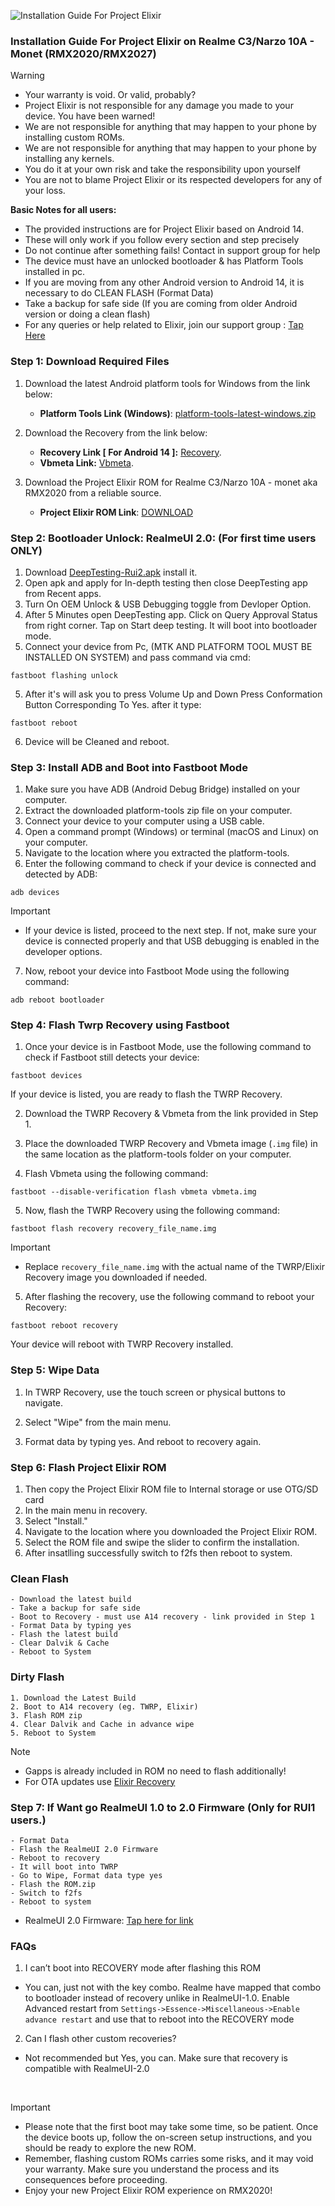 ![Installation Guide For Project Elixir](https://i.imgur.com/42LxtAl.png)

### Installation Guide For Project Elixir on Realme C3/Narzo 10A - Monet (RMX2020/RMX2027)

> [!Warning]
> * Your warranty is void. Or valid, probably?
> * Project Elixir is not responsible for any damage you made to your device. You have been warned!
> * We are not responsible for anything that may happen to your phone by installing custom ROMs.
> * We are not responsible for anything that may happen to your phone by installing any kernels.
> * You do it at your own risk and take the responsibility upon yourself
> * You are not to blame Project Elixir or its respected developers for any of your loss.
>
> **Basic Notes for all users:**  
> * The provided instructions are for Project Elixir based on Android 14.
> * These will only work if you follow every section and step precisely
> * Do not continue after something fails! Contact in support group for help
> * The device must have an unlocked bootloader & has Platform Tools installed in pc.
> * If you are moving from any other Android version to Android 14, it is necessary to do CLEAN FLASH (Format Data)
> * Take a backup for safe side (If you are coming from older Android version or doing a clean flash)
> * For any queries or help related to Elixir, join our support group : [Tap Here](https://telegram.me/Elixir_Discussion) 

### Step 1: Download Required Files
1. Download the latest Android platform tools for Windows from the link below:
   - **Platform Tools Link (Windows)**: [platform-tools-latest-windows.zip](https://dl.google.com/android/repository/platform-tools-latest-windows.zip)

2. Download the Recovery from the link below:
   - **Recovery Link [ For Android 14 ]:** [Recovery](https://www.pling.com/p/1649010/).
   - **Vbmeta Link:** [Vbmeta](https://www.pling.com/p/1649010/).

3. Download the Project Elixir ROM for Realme C3/Narzo 10A - monet aka RMX2020 from a reliable source.
   - **Project Elixir ROM Link**: [DOWNLOAD](https://projectelixiros.com/device/RMX2020)

### Step 2: Bootloader Unlock: RealmeUI 2.0: (For first time users ONLY)
1. Download [DeepTesting-Rui2.apk](https://sourceforge.net/projects/kousick-android-project/files/ROMs/RMX2020/RealmeUI%20Stuffs/2.0/DeepTesting-Rui2.apk/download) install it.
2. Open apk and apply for In-depth testing then close DeepTesting app from Recent apps.
3. Turn On OEM Unlock & USB Debugging toggle from Devloper Option.
3. After 5 Minutes open DeepTesting app. Click on Query Approval Status from right corner. Tap on Start deep testing. It will boot into bootloader mode.
4. Connect your device from Pc, (MTK AND PLATFORM TOOL MUST BE INSTALLED ON SYSTEM) and pass command via cmd:
```
fastboot flashing unlock
```

5. After it's will ask you to press Volume Up and Down Press Conformation Button Corresponding To Yes. after it type:
```
fastboot reboot
```

6. Device will be Cleaned and reboot.

### Step 3: Install ADB and Boot into Fastboot Mode
1. Make sure you have ADB (Android Debug Bridge) installed on your computer. 
2. Extract the downloaded platform-tools zip file on your computer.
3. Connect your device to your computer using a USB cable.
4. Open a command prompt (Windows) or terminal (macOS and Linux) on your computer.
5. Navigate to the location where you extracted the platform-tools.
6. Enter the following command to check if your device is connected and detected by ADB:
```
adb devices
```
> [!Important]
> * If your device is listed, proceed to the next step. If not, make sure your device is connected properly and that USB debugging is enabled in the developer options.

7. Now, reboot your device into Fastboot Mode using the following command:
```
adb reboot bootloader
```

### Step 4: Flash Twrp Recovery using Fastboot
1. Once your device is in Fastboot Mode, use the following command to check if Fastboot still detects your device:
```
fastboot devices
```

If your device is listed, you are ready to flash the TWRP Recovery.

2. Download the TWRP Recovery & Vbmeta from the link provided in Step 1.

3. Place the downloaded TWRP Recovery and Vbmeta image (`.img` file) in the same location as the platform-tools folder on your computer.

4. Flash Vbmeta using the following command:
```
fastboot --disable-verification flash vbmeta vbmeta.img
```

5. Now, flash the TWRP Recovery using the following command:
```
fastboot flash recovery recovery_file_name.img
```
> [!Important]
> * Replace `recovery_file_name.img` with the actual name of the TWRP/Elixir Recovery image you downloaded if needed.

5. After flashing the recovery, use the following command to reboot your Recovery:
```
fastboot reboot recovery
```

Your device will reboot with TWRP Recovery installed.

### Step 5: Wipe Data
1. In TWRP Recovery, use the touch screen or physical buttons to navigate.

2. Select "Wipe" from the main menu.

3. Format data by typing yes. And reboot to recovery again.

### Step 6: Flash Project Elixir ROM
1. Then copy the Project Elixir ROM file to Internal storage or use OTG/SD card
2. In the main menu in recovery.
3. Select "Install."
4. Navigate to the location where you downloaded the Project Elixir ROM.
5. Select the ROM file and swipe the slider to confirm the installation.
6. After insatlling successfully switch to f2fs then reboot to system.


### **Clean Flash**
```
- Download the latest build
- Take a backup for safe side
- Boot to Recovery - must use A14 recovery - link provided in Step 1
- Format Data by typing yes
- Flash the latest build
- Clear Dalvik & Cache
- Reboot to System
```

### **Dirty Flash**
```
1. Download the Latest Build
2. Boot to A14 recovery (eg. TWRP, Elixir)
3. Flash ROM zip
4. Clear Dalvik and Cache in advance wipe
5. Reboot to System
```
> [!Note]
> * Gapps is already included in ROM no need to flash additionally!
> * For OTA updates use [Elixir Recovery](https://sourceforge.net/projects/project-elixir/files/fourteen/RMX2020/recovery/)

### Step 7: If Want go RealmeUI 1.0 to 2.0 Firmware (Only for RUI1 users.)
```
- Format Data
- Flash the RealmeUI 2.0 Firmware
- Reboot to recovery
- It will boot into TWRP
- Go to Wipe, Format data type yes
- Flash the ROM.zip
- Switch to f2fs
- Reboot to system
```
- RealmeUI 2.0 Firmware: [Tap here for link](https://sourceforge.net/projects/kousick-android-project/files/Firmware/RMX2020/realme-UI2-vendor%2Bfirmware-RMX2020.zip/download)

### **FAQs**
1. I can’t boot into RECOVERY mode after flashing this ROM
- You can, just not with the key combo. Realme have mapped that combo to bootloader instead of recovery unlike in RealmeUI-1.0.
Enable Advanced restart from `Settings->Essence->Miscellaneous->Enable advance restart` and use that to reboot into the RECOVERY mode
2. Can I flash other custom recoveries?
- Not recommended but Yes, you can. Make sure that recovery is compatible with RealmeUI-2.0

<br>

> [!Important]
> * Please note that the first boot may take some time, so be patient. Once the device boots up, follow the on-screen setup instructions, and you should be ready to explore the new ROM.
> * Remember, flashing custom ROMs carries some risks, and it may void your warranty. Make sure you understand the process and its consequences before proceeding.
> * Enjoy your new Project Elixir ROM experience on RMX2020!
